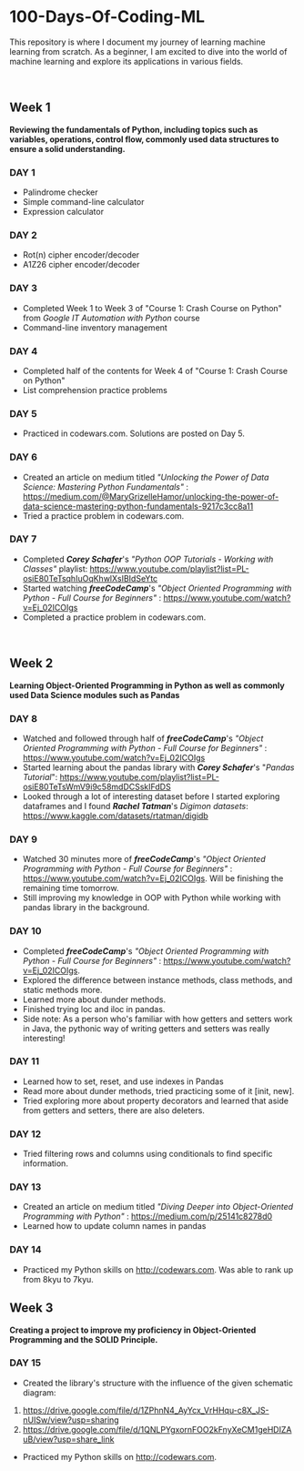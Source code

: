 
# 100-Days-Of-Coding-ML
This repository is where I document my journey of learning machine learning from scratch. As a beginner, I am excited to dive into the world of machine learning and explore its applications in various fields.

<br>

## Week 1
**Reviewing the fundamentals of Python, including topics such as variables, operations, control flow, commonly used data structures to ensure a solid understanding.**

### DAY 1
 - Palindrome checker
 - Simple command-line calculator
 - Expression calculator

### DAY 2
 - Rot(n) cipher encoder/decoder
 - A1Z26 cipher encoder/decoder

### DAY 3
 - Completed Week 1 to Week 3 of "Course 1: Crash Course on Python" from *Google IT Automation with Python* course
 - Command-line inventory management 

### DAY 4
 - Completed half of the contents for Week 4 of "Course 1: Crash Course on Python"
 - List comprehension practice problems

### DAY 5
 - Practiced in codewars.com. Solutions are posted on Day 5.

### DAY 6
 - Created an article on medium titled *"Unlocking the Power of Data Science: Mastering Python Fundamentals"* : https://medium.com/@MaryGrizelleHamor/unlocking-the-power-of-data-science-mastering-python-fundamentals-9217c3cc8a11
 - Tried a practice problem in codewars.com.

### DAY 7
 - Completed ***Corey Schafer***'s *"Python OOP Tutorials - Working with Classes"* playlist: https://www.youtube.com/playlist?list=PL-osiE80TeTsqhIuOqKhwlXsIBIdSeYtc
 - Started watching ***freeCodeCamp***'s *"Object Oriented Programming with Python - Full Course for Beginners"* : https://www.youtube.com/watch?v=Ej_02ICOIgs
 - Completed a practice problem in codewars.com.

<br>

## Week 2
**Learning Object-Oriented Programming in Python as well as commonly used Data Science modules such as Pandas**

### DAY 8
 - Watched and followed through half of ***freeCodeCamp***'s *"Object Oriented Programming with Python - Full Course for Beginners"* : https://www.youtube.com/watch?v=Ej_02ICOIgs
 - Started learning about the pandas library with ***Corey Schafer***'s "*Pandas Tutorial*": https://www.youtube.com/playlist?list=PL-osiE80TeTsWmV9i9c58mdDCSskIFdDS
 - Looked through a lot of interesting dataset before I started exploring dataframes and I found ***Rachel Tatman***'s *Digimon datasets*: https://www.kaggle.com/datasets/rtatman/digidb 

### DAY 9
 - Watched 30 minutes more of ***freeCodeCamp***'s *"Object Oriented Programming with Python - Full Course for Beginners"* : https://www.youtube.com/watch?v=Ej_02ICOIgs. Will be finishing the remaining time tomorrow.
 - Still improving my knowledge in OOP with Python while working with pandas library in the background.

### DAY 10
 - Completed ***freeCodeCamp***'s *"Object Oriented Programming with Python - Full Course for Beginners"* : https://www.youtube.com/watch?v=Ej_02ICOIgs.
 - Explored the difference between instance methods, class methods, and static methods more. 
 - Learned more about dunder methods.
 - Finished trying loc and iloc in pandas.
 - Side note: As a person who's familiar with how getters and setters work in Java, the pythonic way of writing getters and setters was really interesting! 

### DAY 11
 - Learned how to set, reset, and use indexes in Pandas
 - Read more about dunder methods, tried practicing some of it [init, new].
 - Tried exploring more about property decorators and learned that aside from getters and setters, there are also deleters.

### DAY 12
 - Tried filtering rows and columns using conditionals to find specific information. 

### DAY 13 
 - Created an article on medium titled *"Diving Deeper into Object-Oriented Programming with Python"* : https://medium.com/p/25141c8278d0
 - Learned how to update column names in pandas

### DAY 14
 - Practiced my Python skills on http://codewars.com. Was able to rank up from 8kyu to 7kyu.

## Week 3
**Creating a project to improve my proficiency in Object-Oriented Programming and the SOLID Principle.**

### DAY 15
 - Created the library's structure with the influence of the given schematic diagram: 

1. https://drive.google.com/file/d/1ZPhnN4_AyYcx_VrHHqu-c8X_JS-nUISw/view?usp=sharing
2. https://drive.google.com/file/d/1QNLPYgxornFOO2kFnyXeCM1geHDIZAuB/view?usp=share_link

- Practiced my Python skills on http://codewars.com. 
